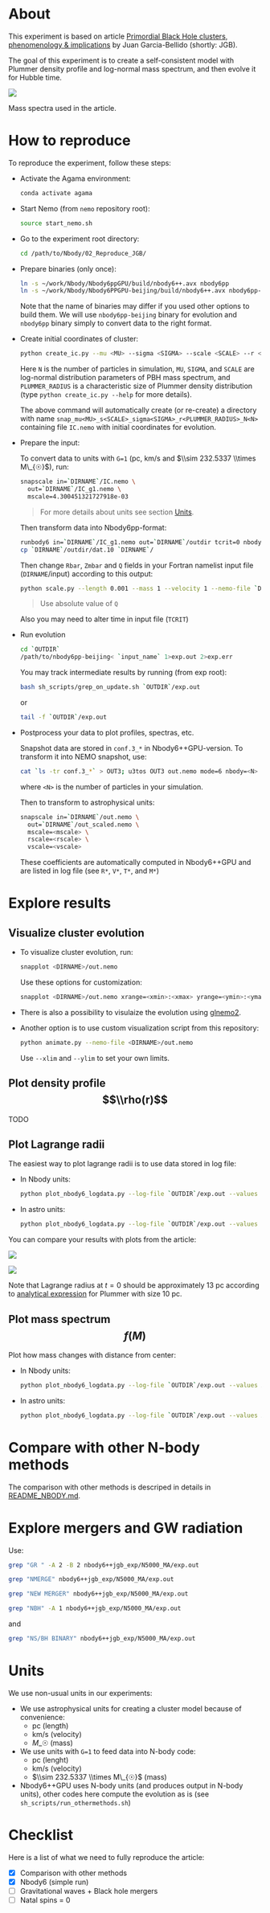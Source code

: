 # About

This experiment is based on article [Primordial Black Hole clusters, phenomenology & implications](https://arxiv.org/pdf/2405.06391v1) by Juan Garcia-Bellido (shortly: JGB).

The goal of this experiment is to create a self-consistent model with Plummer density profile and log-normal mass spectrum, and then evolve it for Hubble time.

![](../images/log_normal_mass.png)

Mass spectra used in the article.

# How to reproduce

To reproduce the experiment, follow these steps:

- Activate the Agama environment:

  ```bash
  conda activate agama
  ```

- Start Nemo (from `nemo` repository root):

  ```bash
  source start_nemo.sh
  ```

- Go to the experiment root directory:

  ```bash
  cd /path/to/Nbody/02_Reproduce_JGB/
  ```

- Prepare binaries (only once):

  ```bash
  ln -s ~/work/Nbody/Nbody6ppGPU/build/nbody6++.avx nbody6pp
  ln -s ~/work/Nbody/Nbody6PPGPU-beijing/build/nbody6++.avx nbody6pp-beijing
  ```

  Note that the name of binaries may differ if you used other options to build them. We will use `nbody6pp-beijing` binary for evolution and `nbody6pp` binary simply to convert data to the right format.

- Create initial coordinates of cluster:

  ```bash
  python create_ic.py --mu <MU> --sigma <SIGMA> --scale <SCALE> --r <PLUMMER_RADIUS> --N <N>
  ```

  Here `N` is the number of particles in simulation, `MU`, `SIGMA`, and `SCALE` are log-normal distribution parameters of PBH mass spectrum, and `PLUMMER_RADIUS` is a characteristic size of Plummer density distribution (type `python create_ic.py --help` for more details).

  The above command will automatically create (or re-create) a directory with name `snap_mu<MU>_s<SCALE>_sigma<SIGMA>_r<PLUMMER_RADIUS>_N<N>` containing file `IC.nemo` with initial coordinates for evolution.

- Prepare the input:

  To convert data to units with `G=1` (pc, km/s and $\\sim 232.5337 \\times M\_{☉}$), run:

  ```bash
  snapscale in=`DIRNAME`/IC.nemo \
    out=`DIRNAME`/IC_g1.nemo \
    mscale=4.300451321727918e-03
  ```

  > For more details about units see section [Units](#Units).

  Then transform data into Nbody6pp-format:

  ```bash
  runbody6 in=`DIRNAME`/IC_g1.nemo out=`DIRNAME`/outdir tcrit=0 nbody6=0 exe=nbody6pp
  cp `DIRNAME`/outdir/dat.10 `DIRNAME`/
  ```

  Then change `Rbar`, `Zmbar` and `Q` fields in your Fortran namelist input file (`DIRNAME`/input) according to this output:

  ```bash
  python scale.py --length 0.001 --mass 1 --velocity 1 --nemo-file `DIRNAME`/IC.nemo
  ```

  > Use absolute value of `Q`

  Also you may need to alter time in input file (`TCRIT`)

- Run evolution

  ```bash
  cd `OUTDIR`
  /path/to/nbody6pp-beijing< `input_name` 1>exp.out 2>exp.err
  ```

  You may track intermediate results by running (from exp root):

  ```bash
  bash sh_scripts/grep_on_update.sh `OUTDIR`/exp.out
  ```

  or

  ```bash
  tail -f `OUTDIR`/exp.out
  ```

- Postprocess your data to plot profiles, spectras, etc.

  Snapshot data are stored in `conf.3_*` in Nbody6++GPU-version. To transform it into NEMO snapshot, use:

  ```bash
  cat `ls -tr conf.3_*` > OUT3; u3tos OUT3 out.nemo mode=6 nbody=<N> ; rm OUT3
  ```

  where `<N>` is the number of particles in your simulation.

  Then to transform to astrophysical units:

  ```bash
  snapscale in=`DIRNAME`/out.nemo \
    out=`DIRNAME`/out_scaled.nemo \
    mscale=<mscale> \
    rscale=<rscale> \
    vscale=<vscale>
  ```

  These coefficients are automatically computed in Nbody6++GPU and are listed in log file (see `R*`, `V*`, `T*`, and `M*`)

# Explore results

## Visualize cluster evolution

- To visualize cluster evolution, run:

  ```bash
  snapplot <DIRNAME>/out.nemo
  ```

  Use these options for customization:

  ```bash
  snapplot <DIRNAME>/out.nemo xrange=<xmin>:<xmax> yrange=<ymin>:<ymax> times=<tmin>:<tmax>
  ```

- There is also a possibility to visulaize the evolution using [glnemo2](https://projets.lam.fr/projects/glnemo2/wiki/download).

- Another option is to use custom visualization script from this repository:

  ```bash
  python animate.py --nemo-file <DIRNAME>/out.nemo
  ```

  Use `--xlim` and `--ylim` to set your own limits.

## Plot density profile $$\\rho(r)$$

TODO

## Plot Lagrange radii

The easiest way to plot lagrange radii is to use data stored in log file:

- In Nbody units:

  ```bash
  python plot_nbody6_logdata.py --log-file `OUTDIR`/exp.out --values RLAGR
  ```

- In astro units:

  ```bash
  python plot_nbody6_logdata.py --log-file `OUTDIR`/exp.out --values RLAGR --astro-units
  ```

You can compare your results with plots from the article:

![](../images/cluster_stat.png)

![](../images/lagrange_radii.png)

Note that Lagrange radius at $t=0$ should be approximately 13 pc according to [analytical expression](https://en.wikipedia.org/wiki/Plummer_model) for Plummer with size 10 pc.

## Plot mass spectrum $$f(M)$$

Plot how mass changes with distance from center:

- In Nbody units:

  ```bash
  python plot_nbody6_logdata.py --log-file `OUTDIR`/exp.out --values AVMASS
  ```

- In astro units:

  ```bash
  python plot_nbody6_logdata.py --log-file `OUTDIR`/exp.out --values AVMASS --astro-units
  ```

# Compare with other N-body methods

The comparison with other methods is descriped in details in [README_NBODY.md](README_NBODY.md).

# Explore mergers and GW radiation

Use:

```bash
grep "GR " -A 2 -B 2 nbody6++jgb_exp/N5000_MA/exp.out
```

```bash
grep "NMERGE" nbody6++jgb_exp/N5000_MA/exp.out
```

```bash
grep "NEW MERGER" nbody6++jgb_exp/N5000_MA/exp.out
```

```bash
grep "NBH" -A 1 nbody6++jgb_exp/N5000_MA/exp.out
```

and

```bash
grep "NS/BH BINARY" nbody6++jgb_exp/N5000_MA/exp.out
```

# Units

We use non-usual units in our experiments:

- We use astrophysical units for creating a cluster model because of convenience:
  - pc (length)
  - km/s (velocity)
  - $M\_{☉}$ (mass)
- We use units with `G=1` to feed data into N-body code:
  - pc (lenght)
  - km/s (velocity)
  - $\\sim 232.5337 \\times M\_{☉}$ (mass)
- Nbody6++GPU uses N-body units (and produces output in N-body units), other codes here compute the evolution as is (see `sh_scripts/run_othermethods.sh`)

# Checklist

Here is a list of what we need to fully reproduce the article:

- [x] Comparison with other methods
- [x] Nbody6 (simple run)
- [ ] Gravitational waves + Black hole mergers
- [ ] Natal spins = 0
